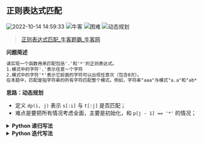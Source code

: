 ## 正则表达式匹配
<!--START_SECTION:badge-->

![2022-10-14 14:59:33](https://img.shields.io/static/v1?label=last%20modify&message=2022-10-14%2014%3A59%3A33&color=yellowgreen&style=flat-square)
![牛客](https://img.shields.io/static/v1?label=source&message=%E7%89%9B%E5%AE%A2&color=green&style=flat-square)
![困难](https://img.shields.io/static/v1?label=level&message=%E5%9B%B0%E9%9A%BE&color=yellow&style=flat-square)
![动态规划](https://img.shields.io/static/v1?label=tags&message=%E5%8A%A8%E6%80%81%E8%A7%84%E5%88%92&color=orange&style=flat-square)

<!--END_SECTION:badge-->
<!--info
tags: [动态规划]
source: 牛客
level: 困难
number: '0122'
name: 正则表达式匹配
companies: []
-->

> [正则表达式匹配_牛客题霸_牛客网](https://www.nowcoder.com/practice/28970c15befb4ff3a264189087b99ad4)

<summary><b>问题简述</b></summary>

```txt
请实现一个函数用来匹配包括'.'和'*'的正则表达式。
1.模式中的字符'.'表示任意一个字符
2.模式中的字符'*'表示它前面的字符可以出现任意次（包含0次）。
在本题中，匹配是指字符串的所有字符匹配整个模式。例如，字符串"aaa"与模式"a.a"和"ab*ac*a"匹配，但是与"aa.a"和"ab*a"均不匹配
```

<!-- 
<details><summary><b>详细描述</b></summary>

```txt
```

</details>
-->

<!-- <div align="center"><img src="../../../_assets/xxx.png" height="300" /></div> -->

<summary><b>思路：动态规划</b></summary>

- 定义 `dp(i, j)` 表示 `s[:i]` 与 `t[:j]` 是否匹配；
- 难点是要把所有情况考虑全面，主要是初始化，和 `p[j - 1] == '*'` 的情况；

<details><summary><b>Python 递归写法</b></summary>

```python
class Solution:
    def match(self , s: str, t: str) -> bool:
        
        from functools import lru_cache
        
        @lru_cache(maxsize=None)
        def dp(i, j):
            if i == 0 and j == 0: return True
            if j == 0: return False
            if i == 0: # s='', t='a*b*' 的情况
                return j > 1 and t[j - 1] == '*' and dp(0, j - 2)
            
            # s='abc', t='abc' 或 'ab.'
            r1 = (s[i - 1] == t[j - 1] or t[j - 1] == '.') and dp(i - 1, j - 1)
            # s='abc', t='abcd*' 的情况，* 匹配了 0 个字符，所以下一步需要跳过 *，即 dp(i, j-2)
            r2 = j > 1 and t[j - 1] == '*' and dp(i, j - 2)
            # s='abc', t='abc*' 或 'ab.*' 的情况，* 匹配了至少 1 和字符，下一步需要继续尝试匹配 *，所以是 dp(i-1, j)
            r3 = j > 1 and t[j - 1] == '*' and (s[i - 1] == t[j - 2] or t[j - 2] == '.') and dp(i - 1, j)
            
            return r1 or r2 or r3
        
        # 本题保证了提供的 t 是合法的，所以其实可以去掉 j>1 的判断
        return dp(len(s), len(t))
```

</details>


<details><summary><b>Python 迭代写法</b></summary>

```python
class Solution:
    def match(self , s: str, t: str) -> bool:
        
        m, n = len(s), len(t)
        # dp[i][j] 表示的是 s[:i] 和 t[:j] 是否匹配，所以需要初始化为 m+1 和 n+1
        dp = [[False] * (n + 1) for _ in range(m + 1)]
        
        for i in range(m + 1):  # 遍历范围是 0 ~ m+1
            for j in range(n + 1):  # 遍历范围是 0 ~ n+1
                if i == 0 and j == 0: dp[i][j] = True
                elif j == 0: dp[i][j] = False
                elif i == 0: # s='', t='a*b*' 的情况
                    dp[i][j] =  j > 1 and t[j - 1] == '*' and dp[0][j - 2]
                else:
                    # s='abc', t='abc' 或 'ab.'
                    r1 = (s[i - 1] == t[j - 1] or t[j - 1] == '.') and dp[i - 1][j - 1]
                    # s='abc', t='abcd*' 的情况，* 匹配了 0 个字符，所以下一步需要跳过 *，即 dp(i, j-2)
                    r2 = j > 1 and t[j - 1] == '*' and dp[i][j - 2]
                    # s='abc', t='abc*' 或 'ab.*' 的情况，* 匹配了至少 1 和字符，下一步需要继续尝试匹配 *，所以是 dp(i-1, j)
                    r3 = j > 1 and t[j - 1] == '*' and (s[i - 1] == t[j - 2] or t[j - 2] == '.') and dp[i - 1][j]

                    dp[i][j] = r1 or r2 or r3
        
        # 本题保证了提供的 t 是合法的，所以其实可以去掉 j>1 的判断
        return dp[-1][-1]
```

</details>